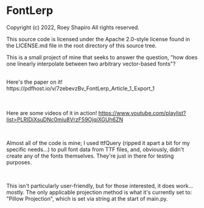 # FontLerp

Copyright (c) 2022, Roey Shapiro
All rights reserved.

This source code is licensed under the Apache 2.0-style license found in the
LICENSE.md file in the root directory of this source tree. 

This is a small project of mine that seeks to answer the question, "how does one linearly interpolate between two arbitrary vector-based fonts"?

<br>
Here's the paper on it!
https://pdfhost.io/v/7zebevzBv_FontLerp_Article_1_Export_1

<br><br>
Here are some videos of it in action!
https://www.youtube.com/playlist?list=PLRIDiXsuDNc0miu8VrzF59OjqiXGUh6ZN

<br>

Almost all of the code is mine; I used ttfQuery (ripped it apart a bit for my specific needs...) to pull font data from TTF files, and, obviously, didn't create any of the fonts themselves. They're just in there for testing purposes.

<br>

This isn't particularly user-friendly, but for those interested, it does work... mostly. The only applicable projection method is what it's currently set to: "Pillow Projection", which is set via string at the start of main.py. 
